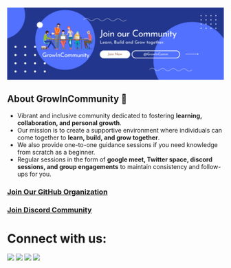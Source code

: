 ![.](https://github.com/GrowInCommunity/Branding/blob/main/Assets/Banner-coverphoto.jpg)
## About GrowInCommunity 🚀
* Vibrant and inclusive community dedicated to fostering **learning, collaboration, and personal growth**.
* Our mission is to create a supportive environment where individuals can come together to **learn, build, and grow together**.
* We also provide one-to-one guidance sessions if you need knowledge from scratch as a beginner.
* Regular sessions in the form of **google meet, Twitter space, discord sessions, and group engagements** to maintain consistency and follow-ups for you.

### [Join Our GitHub Organization]( https://github.com/GrowInCommunity/support/issues/new?assignees=&labels=Invite+me+to+the+organization&projects=&template=invitation.yml&title=Please+invite+me+to+the+GitHub+Community+Organization)
### [Join Discord Community](https://discord.gg/m5anDXXF)

# Connect with us:

<a href="https://discord.gg/phGgmbydXm"><img src="https://img.icons8.com/color/2x/discord--v2.png" height="60px"></img></a>
<a href="https://github.com/GrowInCommunity"><img src="https://user-images.githubusercontent.com/91791257/235086411-9ec7aa5e-c095-44ce-b9e6-57b3bc3fead2.png" height="60px"></img></a>
<a href="https://twitter.com/GrowInComm"><img src="https://user-images.githubusercontent.com/91791257/235086530-ee5255ba-6a47-464c-8830-7ca0388b373d.png" height="60px"></img></a>
<a href="https://www.linkedin.com/company/growincommunity/?viewAsMember=true"><img src="https://img.icons8.com/fluency/2x/linkedin.png" height="60px"></img></a>
